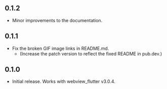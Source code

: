 ## 0.1.2

* Minor improvements to the documentation.

## 0.1.1

* Fix the broken GIF image links in README.md.
    * (Increase the patch version to reflect the fixed README in pub.dev.)

## 0.1.0

* Initial release. Works with webview\_flutter v3.0.4.
